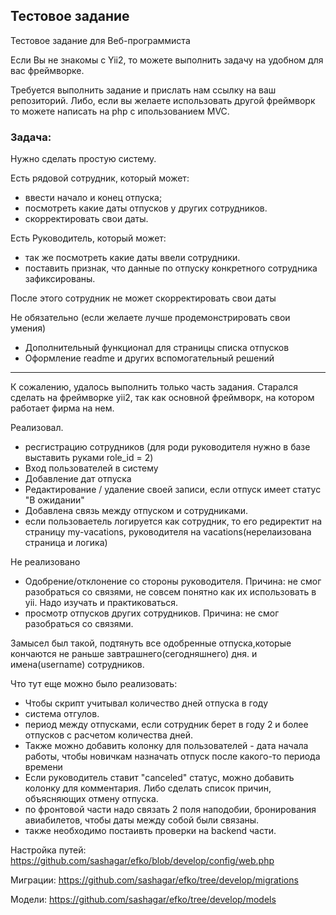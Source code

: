 ## Тестовое задание
Тестовое задание для Веб-программиста

Если Вы не знакомы с Yii2, то можете выполнить задачу на удобном для вас фреймворке.

Требуется выполнить задание и прислать нам ссылку на ваш репозиторий. Либо, если вы желаете использовать другой фреймворк то можете написать на php с ипользованием MVC.

### Задача:
Нужно сделать простую систему.

Есть рядовой сотрудник, который может:
- ввести начало и конец отпуска;
- посмотреть какие даты отпусков у других сотрудников.
- скорректировать свои даты.

Есть Руководитель, который может:
- так же посмотреть какие даты ввели сотрудники.
- поставить признак, что данные по отпуску конкретного сотрудника зафиксированы.

После этого сотрудник не может скорректировать свои даты

Не обязательно (если желаете лучше продемонстрировать свои умения)
- Дополнительный функционал для страницы списка отпусков
- Оформление readme и других вспомогательный решений

---

К сожалению, удалось выполнить только часть задания. Старался сделать на фреймворке yii2, так как основной фреймворк, на котором работает фирма на нем.

Реализовал.
- ресгистрацию сотрудников (для роди руководителя нужно в базе выставить руками role_id = 2)
- Вход пользователей в систему
- Добавление дат отпуска
- Редактирование / удаление своей записи, если отпуск имеет статус "В ожидании"
- Добавлена связь между отпуском и сотрудниками.
- если пользоваетель логируется как сотрудник, то его редиректит на страницу my-vacations, руководителя на vacations(нерелаизована страница и логика)

Не реализовано
- Одобрение/отклонение со стороны руководителя. Причина: не смог разобраться со связями, не совсем понятно как их использовать в yii. Надо изучать и практиковаться.
- просмотр отпусков других сотрудников. Причина: не смог разобраться со связями. 

Замысел был такой, подтянуть все одобренные отпуска,которые кончаются не раньше завтрашнего(сегодняшнего) дня. и имена(username) сотрудников.

Что тут еще можно было реализовать:
- Чтобы скрипт учитывал количество дней отпуска в году
- система отгулов. 
- период между отпусками, если сотрудник берет в году 2 и более отпусков с расчетом количества дней.
- Также можно добавить колонку для пользователей - дата начала работы, чтобы новичкам назначать отпуск после какого-то периода времени
- Если руководитель ставит "canceled" статус, можно добавить колонку для комментария. Либо сделать список причин, объясняющих отмену отпуска.
- по фронтовой части надо связать 2 поля наподобии, бронирования авиабилетов, чтобы даты между собой были связаны.
- также необходимо постаивть проверки на backend части.

Настройка путей:
https://github.com/sashagar/efko/blob/develop/config/web.php

Миграции:
https://github.com/sashagar/efko/tree/develop/migrations

Модели:
https://github.com/sashagar/efko/tree/develop/models


